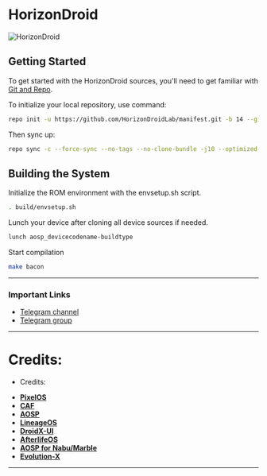 # HorizonDroid

![HorizonDroid](https://github.com/HorizonDroidLab/.github/blob/main/zenith_Update%20ROM.png)

 Getting Started
---------------
To get started with the HorizonDroid sources, you'll need to get
familiar with [Git and Repo](https://source.android.com/setup/build/downloading).

 To initialize your local repository, use command:

```bash
repo init -u https://github.com/HorizonDroidLab/manifest.git -b 14 --git-lfs
```

Then sync up:

```bash
repo sync -c --force-sync --no-tags --no-clone-bundle -j10 --optimized-fetch --prune
```

Building the System
-------------------
 Initialize the ROM environment with the envsetup.sh script.

```bash
. build/envsetup.sh
```

Lunch your device after cloning all device sources if needed.

```bash
lunch aosp_devicecodename-buildtype
```

Start compilation

```bash
make bacon
```
-----------------------------------------------------------------------------

### Important Links

- [Telegram channel](https://t.me/horizondroid)
- [Telegram group](https://t.me/HorizonDroidChat)

-----------------------------------------------------------------------------
Credits:
=======
- Credits:
 * [**PixelOS**](https://github.com/PixelOS-Fourteen)
 * [**CAF**](https://source.codeaurora.org)
 * [**AOSP**](https://android.googlesource.com)
 * [**LineageOS**](https://github.com/LineageOS)
 * [**DroidX-UI**](https://github.com/DroidX-UI)
 * [**AfterlifeOS**](https://github.com/AfterLifePrjkt13)
 * [**AOSP for Nabu/Marble**](https://github.com/Nabu-upsidedowncake)
 * [**Evolution-X**](https://github.com/Evolution-X)
-----------------------------------------------------------------------------
